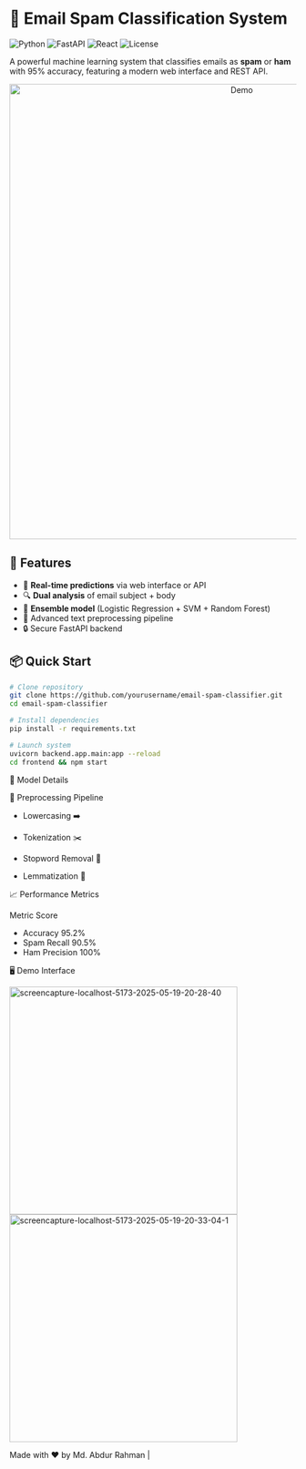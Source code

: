 # 📧 Email Spam Classification System

![Python](https://img.shields.io/badge/Python-3.10%2B-blue)
![FastAPI](https://img.shields.io/badge/FastAPI-0.78-green)
![React](https://img.shields.io/badge/React-18.2-lightblue)
![License](https://img.shields.io/badge/License-MIT-yellow)

A powerful machine learning system that classifies emails as **spam** or **ham** with 95% accuracy, featuring a modern web interface and REST API.

<div align="center">
  <img src="assets/demo.gif" alt="Demo" width="800">
</div>

## 🌟 Features

- 🚀 **Real-time predictions** via web interface or API
- 🔍 **Dual analysis** of email subject + body
- 🤖 **Ensemble model** (Logistic Regression + SVM + Random Forest)
- 🧹 Advanced text preprocessing pipeline
- 🔒 Secure FastAPI backend

## 📦 Quick Start

```bash
# Clone repository
git clone https://github.com/yourusername/email-spam-classifier.git
cd email-spam-classifier

# Install dependencies
pip install -r requirements.txt

# Launch system
uvicorn backend.app.main:app --reload
cd frontend && npm start
```
🧠 Model Details

🔧 Preprocessing Pipeline

- Lowercasing ➡️

- Tokenization ✂️

- Stopword Removal 🚫

- Lemmatization  🌿

📈 Performance Metrics

Metric	Score
- Accuracy	95.2%
- Spam Recall	90.5%
- Ham Precision	100%

🖥️ Demo Interface

<div display='flex'>
  <img src="https://i.ibb.co/v8tQ1FN/screencapture-localhost-5173-2025-05-19-20-28-40.png" alt="screencapture-localhost-5173-2025-05-19-20-28-40" width='400' hight='500' border="0">
  <img src="https://i.ibb.co/Kp46Xwxm/screencapture-localhost-5173-2025-05-19-20-33-04-1.png" alt="screencapture-localhost-5173-2025-05-19-20-33-04-1" width='400' hight='500' border="0">
</div>

Made with ❤️ by Md. Abdur Rahman |
